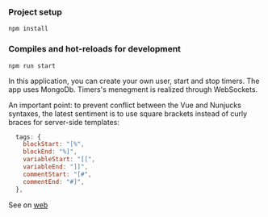 ### Project setup
```
npm install
```
### Compiles and hot-reloads for development
``` 
npm run start
``` 

In this application, you can create your own user, start and stop timers. The app uses MongoDb. Timers's menegment is realized through WebSockets.

An important point: to prevent conflict between the Vue and Nunjucks syntaxes, the latest sentiment is to use square brackets instead of curly braces for server-side templates:
```js
  tags: {
    blockStart: "[%",
    blockEnd: "%]",
    variableStart: "[[",
    variableEnd: "]]",
    commentStart: "[#",
    commentEnd: "#]",
  },
```

See on [web](https://timers.na4u.ru/)
